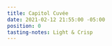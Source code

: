 ```yaml
---
title: Capitol Cuvée
date: 2021-02-12 21:55:00 -05:00
position: 0
tasting-notes: Light & Crisp
---
```


